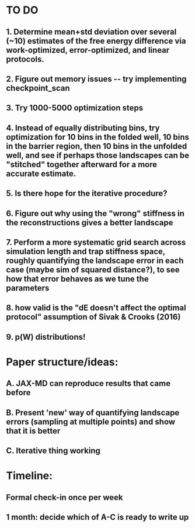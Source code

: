 # TO DO

## 1. Determine mean+std deviation over several (~10) estimates of the free energy difference via work-optimized, error-optimized, and linear protocols.
## 2. Figure out memory issues -- try implementing checkpoint_scan
## 3. Try 1000-5000 optimization steps
## 4. Instead of equally distributing bins, try optimization for 10 bins in the folded well, 10 bins in the barrier region, then 10 bins in the unfolded well, and see if perhaps those landscapes can be "stitched" together afterward for a more accurate estimate.
## 5. Is there hope for the iterative procedure?
## 6. Figure out why using the "wrong" stiffness in the reconstructions gives a better landscape
## 7. Perform a more systematic grid search across simulation length and trap stiffness space, roughly quantifying the landscape error in each case (maybe sim of squared distance?),  to see how that error behaves as we tune the parameters
## 8. how valid is the "dE doesn't affect the optimal protocol" assumption of Sivak & Crooks (2016)
## 9. p(W) distributions!

# Paper structure/ideas:

## A. JAX-MD can reproduce results that came before
## B. Present 'new' way of quantifying landscape errors (sampling at multiple points) and show that it is better
## C. Iterative thing working

# Timeline:

## Formal check-in once per week
## 1 month: decide which of A-C is ready to write up
